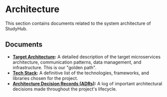 # Architecture

This section contains documents related to the system architecture of StudyHub.

## Documents

- **[Target Architecture](./target-architecture.md):** A detailed description of the target microservices architecture, communication patterns, data management, and infrastructure. This is our "golden path".
- **[Tech Stack](./tech-stack.md):** A definitive list of the technologies, frameworks, and libraries chosen for the project.
- **[Architecture Decision Records (ADRs)](./adr/README.md):** A log of important architectural decisions made throughout the project's lifecycle.
